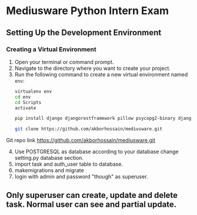 # Mediusware Python Intern Exam

## Setting Up the Development Environment

### Creating a Virtual Environment
1. Open your terminal or command prompt.
2. Navigate to the directory where you want to create your project.
3. Run the following command to create a new virtual environment named `env`:
   ```bash
   virtualenv env
   cd env
   cd Scripts
   activate

   pip install django djangorestframework pillow psycopg2-binary django-filter markdown

   git clone https://github.com/akborhossain/mediusware.git

Git repo link 
https://github.com/akborhossain/mediusware.git


4. Use POSTGRESQL as database according to your database change setting.py database section.
5. import task and auth_user table to database.
6. makemigrations and migrate
7. login with admin and password "though" as superuser.


## Only superuser can create, update and delete task. Normal user can see and partial update.